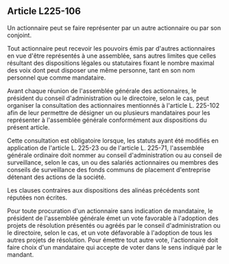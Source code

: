 Article L225-106
----
Un actionnaire peut se faire représenter par un autre actionnaire ou par son
conjoint.

Tout actionnaire peut recevoir les pouvoirs émis par d'autres actionnaires en
vue d'être représentés à une assemblée, sans autres limites que celles résultant
des dispositions légales ou statutaires fixant le nombre maximal des voix dont
peut disposer une même personne, tant en son nom personnel que comme mandataire.

Avant chaque réunion de l'assemblée générale des actionnaires, le président du
conseil d'administration ou le directoire, selon le cas, peut organiser la
consultation des actionnaires mentionnés à l'article L. 225-102 afin de leur
permettre de désigner un ou plusieurs mandataires pour les représenter à
l'assemblée générale conformément aux dispositions du présent article.

Cette consultation est obligatoire lorsque, les statuts ayant été modifiés en
application de l'article L. 225-23 ou de l'article L. 225-71, l'assemblée
générale ordinaire doit nommer au conseil d'administration ou au conseil de
surveillance, selon le cas, un ou des salariés actionnaires ou membres des
conseils de surveillance des fonds communs de placement d'entreprise détenant
des actions de la société.

Les clauses contraires aux dispositions des alinéas précédents sont réputées non
écrites.

Pour toute procuration d'un actionnaire sans indication de mandataire, le
président de l'assemblée générale émet un vote favorable à l'adoption des
projets de résolution présentés ou agréés par le conseil d'administration ou le
directoire, selon le cas, et un vote défavorable à l'adoption de tous les autres
projets de résolution. Pour émettre tout autre vote, l'actionnaire doit faire
choix d'un mandataire qui accepte de voter dans le sens indiqué par le mandant.
